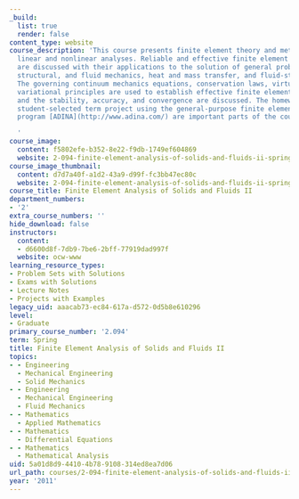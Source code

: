 ```yaml
---
_build:
  list: true
  render: false
content_type: website
course_description: 'This course presents finite element theory and methods for general
  linear and nonlinear analyses. Reliable and effective finite element procedures
  are discussed with their applications to the solution of general problems in solid,
  structural, and fluid mechanics, heat and mass transfer, and fluid-structure interactions.
  The governing continuum mechanics equations, conservation laws, virtual work, and
  variational principles are used to establish effective finite element discretizations
  and the stability, accuracy, and convergence are discussed. The homework and the
  student-selected term project using the general-purpose finite element analysis
  program [ADINA](http://www.adina.com/) are important parts of the course.

  '
course_image:
  content: f5802efe-b352-8e22-f9db-1749ef604869
  website: 2-094-finite-element-analysis-of-solids-and-fluids-ii-spring-2011
course_image_thumbnail:
  content: d7d7a40f-a1d2-43a9-d99f-fc3bb47ec80c
  website: 2-094-finite-element-analysis-of-solids-and-fluids-ii-spring-2011
course_title: Finite Element Analysis of Solids and Fluids II
department_numbers:
- '2'
extra_course_numbers: ''
hide_download: false
instructors:
  content:
  - d6600d8f-7db9-7be6-2bff-77919dad997f
  website: ocw-www
learning_resource_types:
- Problem Sets with Solutions
- Exams with Solutions
- Lecture Notes
- Projects with Examples
legacy_uid: aaacab73-ec84-617a-d572-0d5b8e610296
level:
- Graduate
primary_course_number: '2.094'
term: Spring
title: Finite Element Analysis of Solids and Fluids II
topics:
- - Engineering
  - Mechanical Engineering
  - Solid Mechanics
- - Engineering
  - Mechanical Engineering
  - Fluid Mechanics
- - Mathematics
  - Applied Mathematics
- - Mathematics
  - Differential Equations
- - Mathematics
  - Mathematical Analysis
uid: 5a01d8d9-4410-4b78-9108-314ed8ea7d06
url_path: courses/2-094-finite-element-analysis-of-solids-and-fluids-ii-spring-2011
year: '2011'
---
```

